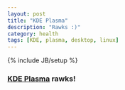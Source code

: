 ```yaml
---
layout: post
title: "KDE Plasma"
description: "Rawks :)"
category: health
tags: [KDE, plasma, desktop, linux]
---
```

{% include JB/setup %}

### [KDE Plasma](https://www.kde.org/plasma-desktop) rawks!

